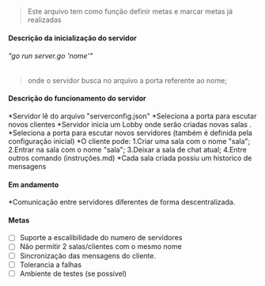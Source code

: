 >Este arquivo tem como função definir metas e marcar metas já realizadas

#### Descrição da inicialização do servidor

###### "go run server.go 'nome'" 
>onde o servidor busca no arquivo a porta referente ao nome;    

#### Descrição do funcionamento do servidor
*Servidor lê do arquivo "serverconfig.json"
*Seleciona a porta para escutar novos clientes
*Servidor inicia um Lobby onde serão criadas novas salas .
*Seleciona a porta para escutar novos servidores (também é definida pela configuração inicial)
*O cliente pode:
    1.Criar uma sala com o nome "sala";
    2.Entrar na sala com o nome "sala";
    3.Deixar a sala de chat atual;
    4.Entre outros comando (instruções.md)
*Cada sala criada possiu um historico de mensagens


#### Em andamento

*Comunicação entre servidores diferentes de forma descentralizada.

#### Metas

- [ ] Suporte a escalibilidade do numero de servidores
- [ ] Não permitir 2 salas/clientes com o mesmo nome
- [ ] Sincronização das mensagens do cliente.
- [ ] Tolerancia a falhas
- [ ] Ambiente de testes (se possivel)
